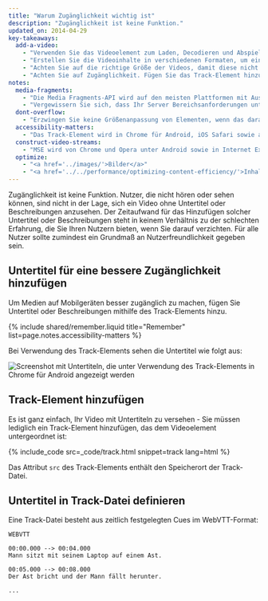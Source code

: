 ```yaml
---
title: "Warum Zugänglichkeit wichtig ist"
description: "Zugänglichkeit ist keine Funktion."
updated_on: 2014-04-29
key-takeaways:
  add-a-video:
    - "Verwenden Sie das Videoelement zum Laden, Decodieren und Abspielen von Videos auf Ihrer Website."
    - "Erstellen Sie die Videoinhalte in verschiedenen Formaten, um eine Reihe mobiler Plattformen abzudecken."
    - "Achten Sie auf die richtige Größe der Videos, damit diese nicht ihre Container sprengen."
    - "Achten Sie auf Zugänglichkeit. Fügen Sie das Track-Element hinzu und ordnen Sie es dem Videoelement unter."
notes:
  media-fragments:
    - "Die Media Fragments-API wird auf den meisten Plattformen mit Ausnahme von iOS unterstützt."
    - "Vergewissern Sie sich, dass Ihr Server Bereichsanforderungen unterstützt. Bereichsanforderungen sind auf den meisten Servern standardmäßig aktiviert, einige Hostingdienste können diese jedoch deaktivieren."
  dont-overflow:
    - "Erzwingen Sie keine Größenanpassung von Elementen, wenn das daraus resultierende Seitenverhältnis vom Originalvideo abweicht. Ein gestauchtes oder gestrecktes Bild sieht nicht schön aus."
  accessibility-matters:
    - "Das Track-Element wird in Chrome für Android, iOS Safari sowie allen aktuellen Desktop-Browsern mit Ausnahme von Firefox (siehe <a href='http://caniuse.com/track' title='Track element support status'>caniuse.com/track</a>) unterstützt. Darüber hinaus sind auch mehrere Polyfiller verfügbar. Wir empfehlen <a href='//www.delphiki.com/html5/playr/' title='Playr track element polyfill'>Playr</a> oder <a href='//captionatorjs.com/' title='Captionator track'>Captionator</a>."
  construct-video-streams:
    - "MSE wird von Chrome und Opera unter Android sowie in Internet Explorer 11 und Chrome für Desktopgeräte unterstützt. Auch <a href='http://wiki.mozilla.org/Platform/MediaSourceExtensions' title='Firefox Media Source Extensions implementation timeline'>Firefox</a> soll in Zukunft unterstützt werden."
  optimize:
    - "<a href='../images/'>Bilder</a>"
    - "<a href='../../performance/optimizing-content-efficiency/'>Inhaltseffizienz optimieren</a>"
---
```


<p class="intro">
  Zugänglichkeit ist keine Funktion. Nutzer, die nicht hören oder sehen können, sind nicht in der Lage, sich ein Video ohne Untertitel oder Beschreibungen anzusehen. Der Zeitaufwand für das Hinzufügen solcher Untertitel oder Beschreibungen steht in keinem Verhältnis zu der schlechten Erfahrung, die Sie Ihren Nutzern bieten, wenn Sie darauf verzichten. Für alle Nutzer sollte zumindest ein Grundmaß an Nutzerfreundlichkeit gegeben sein.
</p>





## Untertitel für eine bessere Zugänglichkeit hinzufügen

Um Medien auf Mobilgeräten besser zugänglich zu machen, fügen Sie Untertitel oder Beschreibungen mithilfe des Track-Elements hinzu.

{% include shared/remember.liquid title="Remember" list=page.notes.accessibility-matters %}

Bei Verwendung des Track-Elements sehen die Untertitel wie folgt aus:

 <img class="center" alt="Screenshot mit Untertiteln, die unter Verwendung des Track-Elements in Chrome für Android angezeigt werden" src="images/Chrome-Android-track-landscape-5x3.jpg">

## Track-Element hinzufügen

Es ist ganz einfach, Ihr Video mit Untertiteln zu versehen - Sie müssen lediglich ein Track-Element hinzufügen, das dem Videoelement untergeordnet ist:

{% include_code src=_code/track.html snippet=track lang=html %}

Das Attribut `src` des Track-Elements enthält den Speicherort der Track-Datei.

## Untertitel in Track-Datei definieren

Eine Track-Datei besteht aus zeitlich festgelegten Cues im WebVTT-Format:

    WEBVTT

    00:00.000 --> 00:04.000
    Mann sitzt mit seinem Laptop auf einem Ast.

    00:05.000 --> 00:08.000
    Der Ast bricht und der Mann fällt herunter.

    ...



